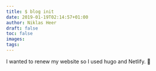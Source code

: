 ```yaml
---
title: $ blog init
date: 2019-01-19T02:14:57+01:00
author: Niklas Heer
draft: false
toc: false
images:
tags:
---
```


I wanted to renew my website so I used hugo and Netlify. 🚀
